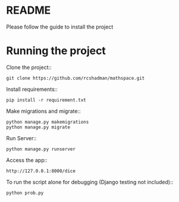 README
======

Please follow the guide to install the project


Running the project
===================

Clone the project::

	git clone https://github.com/rcshadman/mathspace.git

Install requirements::

    pip install -r requirement.txt

Make migrations and migrate::

    python manage.py makemigrations
    python manage.py migrate

Run Server::
	
	python manage.py runserver

Access the app::

    http://127.0.0.1:8000/dice

To run the script alone for debugging (Django testing not included)::
	
    python prob.py